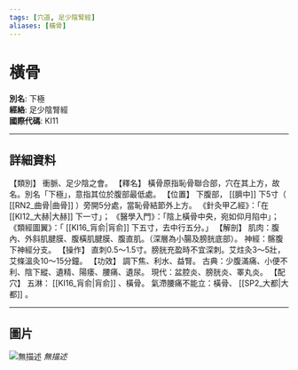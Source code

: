 ```yaml
---
tags: [穴道, 足少陰腎經]
aliases: [橫骨]
---
```


# 橫骨

**別名**: 下極  
**經絡**: 足少陰腎經  
**國際代碼**: KI11  

---

## 詳細資料
【類別】
衝脈、足少陰之會。
【釋名】
橫骨原指恥骨聯合部，穴在其上方，故名。別名「下極」，意指其位於腹部最低處。
【位置】
下腹部， [[臍中]] 下5寸（ [[RN2_曲骨|曲骨]] ）旁開5分處，當恥骨結節外上方。
《針灸甲乙經》：「在 [[KI12_大赫|大赫]] 下一寸」；
《醫學入門》：「陰上橫骨中央，宛如仰月陷中」；
《類經圖翼》：「 [[KI16_肓俞|肓俞]] 下五寸，去中行五分。」
【解剖】
肌肉：腹內、外斜肌腱膜、腹橫肌腱膜、腹直肌。（深層為小腸及膀胱底部）。
神經：髂腹下神經分支。
【操作】
直刺0.5～1.5寸。膀胱充盈時不宜深刺。艾炷灸3～5壯，艾條溫灸10～15分鐘。
【功效】
調下焦、利水、益腎。
古典：少腹滿痛、小便不利、陰下縱、遺精、陽痿、腰痛、遺尿。
現代：盆腔炎、膀胱炎、睪丸炎。
【配穴】
五淋： [[KI16_肓俞|肓俞]] 、橫骨。
氣滯腰痛不能立：橫骨、 [[SP2_大都|大都]] 。

---

## 圖片
![無描述](https://yibian.hopto.org/pic/shu16/285.gif)
_無描述_

